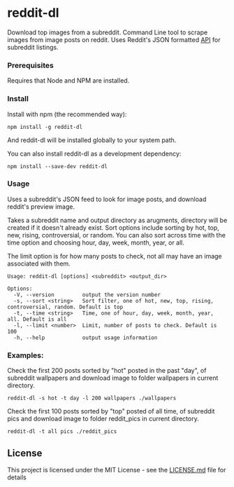 # reddit-dl
Download top images from a subreddit. Command Line tool to scrape images from image posts on reddit. Uses Reddit's JSON formatted [API](https://www.reddit.com/dev/api/) for subreddit listings.

### Prerequisites

Requires that Node and NPM are installed.

### Install
Install with npm (the recommended way):

`npm install -g reddit-dl`

And reddit-dl will be installed globally to your system path.

You can also install reddit-dl as a development dependency:

`npm install --save-dev reddit-dl`

### Usage
Uses a subreddit's JSON feed to look for image posts, and download reddit's preview image. 

Takes a subreddit name and output directory as arugments, directory will be created if it doesn't already exist. Sort options include sorting by hot, top, new, rising, controversial, or random. You can also sort across time with the time option and choosing hour, day, week, month, year, or all.

The limit option is for how many posts to check, not all may have an image associated with them.

```
Usage: reddit-dl [options] <subreddit> <output_dir>

Options:
  -V, --version         output the version number
  -s, --sort <string>   Sort filter, one of hot, new, top, rising, controversial, random. Default is top
  -t, --time <string>   Time, one of hour, day, week, month, year, all. Default is all
  -l, --limit <number>  Limit, number of posts to check. Default is 100
  -h, --help            output usage information
```
### Examples:

Check the first 200 posts sorted by "hot" posted in the past "day", of subreddit wallpapers and download image to folder wallpapers in current directory.
```
reddit-dl -s hot -t day -l 200 wallpapers ./wallpapers
```

Check the first 100 posts sorted by "top" posted of all time, of subreddit pics and download image to folder reddit_pics in current directory.

```
reddit-dl -t all pics ./reddit_pics
```

## License

This project is licensed under the MIT License - see the [LICENSE.md](LICENSE.md) file for details
